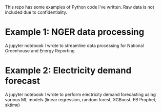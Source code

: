 This repo has some examples of Python code I've written. Raw data is not included due to confidentiality.

# Example 1: NGER data processing

A jupyter notebook I wrote to streamline data processing for National Greenhouse and Energy Reporting

# Example 2: Electricity demand forecast

A jupyter notebook I wrote to perform electricity demand forecasting using various ML models (linear regression, random forest, XGBoost, FB Prophet, sktime)

